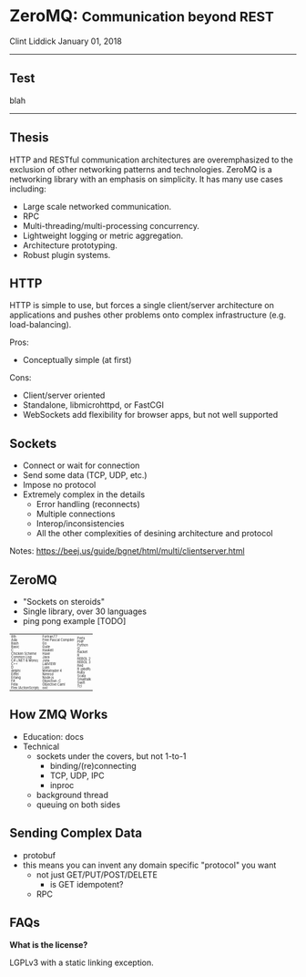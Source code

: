 # ZeroMQ: <small>Communication beyond REST</small>

Clint Liddick
January 01, 2018

---

## Test

blah


---

## Thesis

HTTP and RESTful communication architectures are overemphasized to the exclusion of other networking patterns and technologies. ZeroMQ is a networking library with an emphasis on simplicity. It has many use cases including:

- Large scale networked communication.
- RPC
- Multi-threading/multi-processing concurrency.
- Lightweight logging or metric aggregation.
- Architecture prototyping.
- Robust plugin systems.

## HTTP

HTTP is simple to use, but forces a single client/server architecture on applications and pushes other problems onto complex infrastructure (e.g. load-balancing).

Pros:
- Conceptually simple (at first)

Cons:
- Client/server oriented
- Standalone, libmicrohttpd, or FastCGI
- WebSockets add flexibility for browser apps, but not well supported

## Sockets

- Connect or wait for connection
- Send some data (TCP, UDP, etc.)
- Impose no protocol
- Extremely complex in the details
    - Error handling (reconnects)
    - Multiple connections
    - Interop/inconsistencies
    - All the other complexities of desining architecture and protocol

Notes:
https://beej.us/guide/bgnet/html/multi/clientserver.html

## ZeroMQ

- "Sockets on steroids"
- Single library, over 30 languages
- ping pong example [TODO]


<table style="font-size: .4em">
  <tr>
    <td>
8th<br>
Ada<br>
Bash<br>
Basic<br>
C<br>
Chicken Scheme<br>
Common Lisp<br>
C# (.NET & Mono)<br>
C++<br>
D<br>
delphi<br>
Eiffel<br>
Erlang<br>
F#<br>
Felix<br>
Flex (ActionScript)<br>
</td>
<td>
Fortran77<br>
Free Pascal Compiler<br>
Go<br>
Guile<br>
Haskell<br>
Haxe<br>
Java<br>
Julia<br>
LabVIEW<br>
Luas<br>
Metatrader 4<br>
Nimrod<br>
Node.js<br>
Objective-C<br>
Objective Caml<br>
ooc<br>
</td>
<td>
Perls<br>
PHP<br>
Python<br>
Q<br>
Racket<br>
R<br>
REBOL 2<br>
REBOL 3<br>
Red<br>
R (pbdR)<br>
Ruby<br>
Scala<br>
Smalltalk<br>
Swift<br>
Tcl<br>
    </td>
  </tr>
</table>

## How ZMQ Works

- Education: docs
- Technical
    - sockets under the covers, but not 1-to-1
        - binding/(re)connecting
        - TCP, UDP, IPC
        - inproc
    - background thread
    - queuing on both sides
    
## Sending Complex Data

- protobuf
- this means you can invent any domain specific "protocol" you want
    - not just GET/PUT/POST/DELETE
        - is GET idempotent?
    - RPC

## FAQs

**What is the license?**

LGPLv3 with a static linking exception.
